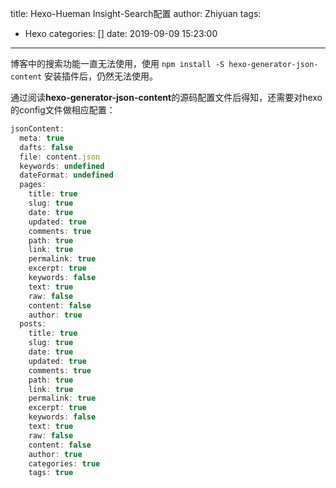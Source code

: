 title: Hexo-Hueman Insight-Search配置
author: Zhiyuan
tags:
  - Hexo
categories: []
date: 2019-09-09 15:23:00
---
博客中的搜索功能一直无法使用，使用
`npm install -S hexo-generator-json-content`
安装插件后，仍然无法使用。

通过阅读**hexo-generator-json-content**的源码配置文件后得知，还需要对hexo的config文件做相应配置：

```javascript
jsonContent:
  meta: true
  dafts: false
  file: content.json
  keywords: undefined
  dateFormat: undefined
  pages:
    title: true
    slug: true
    date: true
    updated: true
    comments: true
    path: true
    link: true
    permalink: true
    excerpt: true
    keywords: false
    text: true
    raw: false
    content: false
    author: true
  posts:
    title: true
    slug: true
    date: true
    updated: true
    comments: true
    path: true
    link: true
    permalink: true
    excerpt: true
    keywords: false
    text: true
    raw: false
    content: false
    author: true
    categories: true
    tags: true
```


